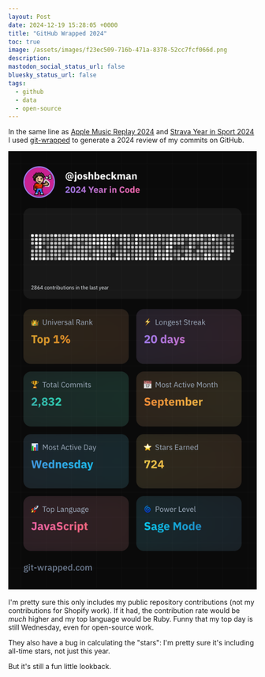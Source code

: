 ```yaml
---
layout: Post
date: 2024-12-19 15:28:05 +0000
title: "GitHub Wrapped 2024"
toc: true
image: /assets/images/f23ec509-716b-471a-8378-52cc7fcf066d.png
description: 
mastodon_social_status_url: false
bluesky_status_url: false
tags:
  - github
  - data
  - open-source
---
```




In the same line as [Apple Music Replay 2024](https://www.joshbeckman.org/blog/listening/apple-music-replay-2024) and [Strava Year in Sport 2024](https://www.joshbeckman.org/blog/strava-year-in-sport-2024) I used [git-wrapped](https://git-wrapped.com/) to generate a 2024 review of my commits on GitHub.

![git-wrapped-joshbeckman](/assets/images/f23ec509-716b-471a-8378-52cc7fcf066d.png)

I'm pretty sure this only includes my public repository contributions (not my contributions for Shopify work). If it had, the contribution rate would be _much_ higher and my top language would be Ruby. Funny that my top day is still Wednesday, even for open-source work.

They also have a bug in calculating the "stars": I'm pretty sure it's including all-time stars, not just this year. 

But it's still a fun little lookback.

